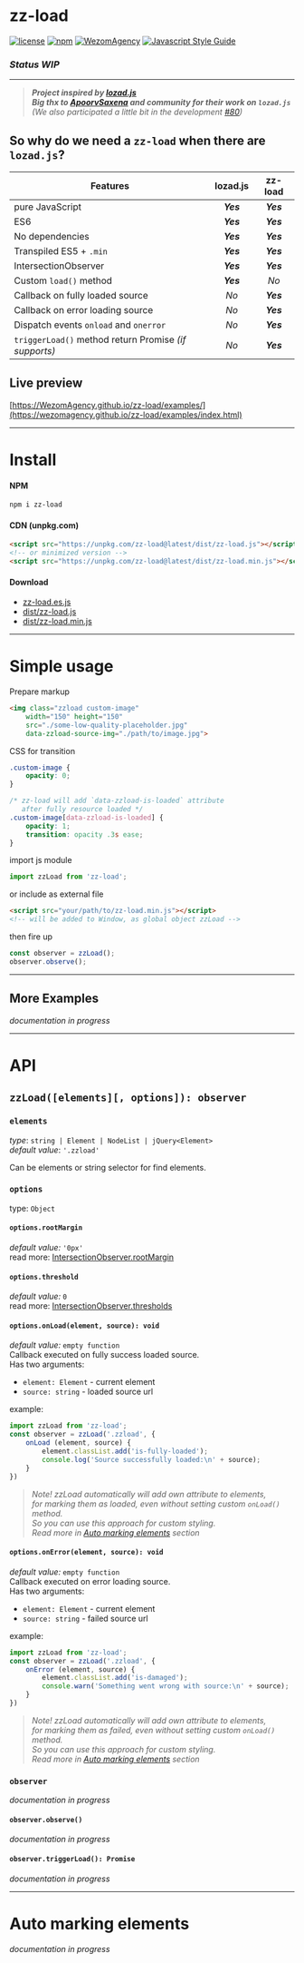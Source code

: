 # zz-load

[![license](https://img.shields.io/badge/License-MIT-blue.svg)](https://github.com/WezomAgency/zz-load/blob/master/LICENSE)
[![npm](https://img.shields.io/badge/npm-install-orange.svg)](https://www.npmjs.com/package/zz-load)
[![WezomAgency](https://img.shields.io/badge/wezom-agency-red.svg)](https://github.com/WezomAgency)
[![Javascript Style Guide](https://img.shields.io/badge/code_style-wezom_relax-red.svg)](https://github.com/WezomAgency/eslint-config-wezom-relax)

### _Status WIP_

---

> _**Project inspired by [lozad.js](https://github.com/ApoorvSaxena/lozad.js)**_  
> _**Big thx to [ApoorvSaxena](https://github.com/ApoorvSaxena) and community for their work on `lozad.js`**_  
> _(We also participated a little bit in the development [#80](https://github.com/ApoorvSaxena/lozad.js/pull/80))_

## So why do we need a `zz-load` when there are `lozad.js`?

| Features                                               | lozad.js  | zz-load   |
| ------------------------------------------------------ | :-------: | :-------: |
| pure JavaScript                                        | _**Yes**_ | _**Yes**_ |
| ES6                                                    | _**Yes**_ | _**Yes**_ |
| No dependencies                                        | _**Yes**_ | _**Yes**_ |
| Transpiled ES5 + `.min`                                | _**Yes**_ | _**Yes**_ |
| IntersectionObserver                                   | _**Yes**_ | _**Yes**_ |
| Custom `load()` method                                 | _**Yes**_ | _No_      |
| Callback on fully loaded source                        | _No_      | _**Yes**_ |
| Callback on error loading source                       | _No_      | _**Yes**_ |
| Dispatch events `onload` and `onerror`                 | _No_      | _**Yes**_ |
| `triggerLoad()` method return Promise _(if supports)_  | _No_      | _**Yes**_ |


## Live preview

[https://WezomAgency.github.io/zz-load/examples/](https://wezomagency.github.io/zz-load/examples/index.html)

--- 


# Install

#### NPM

```bash
npm i zz-load
```

#### CDN (unpkg.com)

```html
<script src="https://unpkg.com/zz-load@latest/dist/zz-load.js"></script>
<!-- or minimized version -->
<script src="https://unpkg.com/zz-load@latest/dist/zz-load.min.js"></script>
```

#### Download

- [zz-load.es.js](https://unpkg.com/zz-load@latest/zz-load.es.js)
- [dist/zz-load.js](https://unpkg.com/zz-load@latest/dist/zz-load.js)
- [dist/zz-load.min.js](https://unpkg.com/zz-load@latest/dist/zz-load.min.js)

---

# Simple usage

Prepare markup

```html
<img class="zzload custom-image" 
    width="150" height="150"
    src="./some-low-quality-placeholder.jpg"
    data-zzload-source-img="./path/to/image.jpg">
```

CSS for transition

```css
.custom-image {
    opacity: 0;
}

/* zz-load will add `data-zzload-is-loaded` attribute
   after fully resource loaded */
.custom-image[data-zzload-is-loaded] {
    opacity: 1;
    transition: opacity .3s ease;
}
```


import js module

```js
import zzLoad from 'zz-load';
```

or include as external file

```html
<script src="your/path/to/zz-load.min.js"></script>
<!-- will be added to Window, as global object zzLoad -->
```

then fire up

```js
const observer = zzLoad();
observer.observe();
```

---

## More Examples

_documentation in progress_

---

# API

## `zzLoad([elements][, options]): observer`

### `elements`

_type_: `string | Element | NodeList | jQuery<Element>`  
_default value_: `'.zzload'`

Can be elements or string selector for find elements.




### `options`



type: `Object` 



#### `options.rootMargin`

_default value:_ `'0px'`  
read more: [IntersectionObserver.rootMargin](https://developer.mozilla.org/en-US/docs/Web/API/IntersectionObserver/rootMargin)




#### `options.threshold`

_default value:_ `0`  
read more: [IntersectionObserver.thresholds](https://developer.mozilla.org/en-US/docs/Web/API/IntersectionObserver/thresholds)





#### `options.onLoad(element, source): void`

_default value:_ `empty function`  
Callback executed on fully success loaded source.  
Has two arguments:

- `element: Element` - current element
- `source: string` - loaded source url 

example:

```js
import zzLoad from 'zz-load';
const observer = zzLoad('.zzload', {
    onLoad (element, source) {
        element.classList.add('is-fully-loaded');
        console.log('Source successfully loaded:\n' + source);
    }
})
```


> _Note! zzLoad automatically will add own attribute to elements,_  
> _for marking them as loaded, even without setting custom `onLoad()` method._   
> _So you can use this approach for custom styling._  
> _Read more in [Auto marking elements](#auto-marking-elements) section_






#### `options.onError(element, source): void`

_default value:_ `empty function`  
Callback executed on error loading source.  
Has two arguments:

- `element: Element` - current element
- `source: string` - failed source url 

example:

```js
import zzLoad from 'zz-load';
const observer = zzLoad('.zzload', {
    onError (element, source) {
        element.classList.add('is-damaged');
        console.warn('Something went wrong with source:\n' + source);
    }
})
```


> _Note! zzLoad automatically will add own attribute to elements,_  
> _for marking them as failed, even without setting custom `onLoad()` method._   
> _So you can use this approach for custom styling._  
> _Read more in [Auto marking elements](#auto-marking-elements) section_

### `observer`

_documentation in progress_

#### `observer.observe()`

_documentation in progress_

#### `observer.triggerLoad(): Promise`

_documentation in progress_

---

# Auto marking elements

_documentation in progress_


